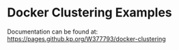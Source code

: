 
# Docker Clustering Examples

Documentation can be found at: https://pages.github.kp.org/W377793/docker-clustering
